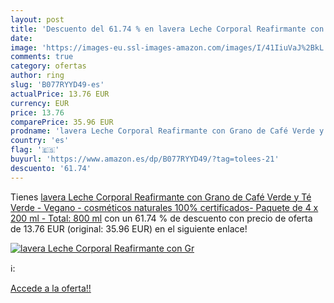 ```yaml
---
layout: post
title: 'Descuento del 61.74 % en lavera Leche Corporal Reafirmante con Gr'
date: 
image: 'https://images-eu.ssl-images-amazon.com/images/I/41IiuVaJ%2BkL._SL200_.jpg'
comments: true
category: ofertas
author: ring
slug: 'B077RYYD49-es'
actualPrice: 13.76 EUR
currency: EUR
price: 13.76
comparePrice: 35.96 EUR
prodname: 'lavera Leche Corporal Reafirmante con Grano de Café Verde y Té Verde - Vegano - cosméticos naturales 100% certificados- Paquete de 4 x 200 ml - Total: 800 ml'
country: 'es'
flag: '🇪🇸'
buyurl: 'https://www.amazon.es/dp/B077RYYD49/?tag=tolees-21'
descuento: '61.74'
---
```


Tienes [lavera Leche Corporal Reafirmante con Grano de Café Verde y Té Verde - Vegano - cosméticos naturales 100% certificados- Paquete de 4 x 200 ml - Total: 800 ml](https://www.amazon.es/dp/B077RYYD49/?tag=tolees-21) con un 61.74 % de descuento con precio de oferta de 13.76 EUR (original: 35.96 EUR) en el siguiente enlace!

[![lavera Leche Corporal Reafirmante con Gr](https://images-eu.ssl-images-amazon.com/images/I/41IiuVaJ%2BkL._SL200_.jpg)](https://www.amazon.es/dp/B077RYYD49/?tag=tolees-21)

ℹ️:


[Accede a la oferta!!](https://www.amazon.es/dp/B077RYYD49/?tag=tolees-21)
